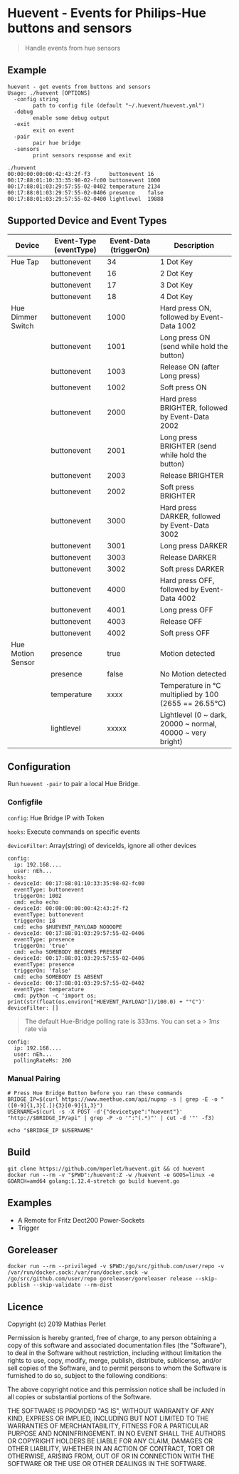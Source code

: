 # Huevent - Events for Philips-Hue buttons and sensors

> Handle events from hue sensors

## Example

```
huevent - get events from buttons and sensors
Usage: ./huevent [OPTIONS] 
  -config string
    	path to config file (default "~/.huevent/huevent.yml")
  -debug
    	enable some debug output
  -exit
    	exit on event
  -pair
    	pair hue bridge
  -sensors
    	print sensors response and exit
```

```
./huevent 
00:00:00:00:00:42:43:2f-f3      buttonevent	16
00:17:88:01:10:33:35:98-02-fc00	buttonevent	1000
00:17:88:01:03:29:57:55-02-0402	temperature	2134
00:17:88:01:03:29:57:55-02-0406	presence	false
00:17:88:01:03:29:57:55-02-0400	lightlevel	19888

```

## Supported Device and Event Types

| Device            | Event-Type (eventType) | Event-Data (triggerOn) | Description                                                   |
| ----------------- | ---------------------- | ---------------------- | ------------------------------------------------------------- |
| Hue Tap           | buttonevent            | 34                     | 1 Dot Key                                                     |
|                   | buttonevent            | 16                     | 2 Dot Key                                                     |
|                   | buttonevent            | 17                     | 3 Dot Key                                                     |
|                   | buttonevent            | 18                     | 4 Dot Key                                                     |
| Hue Dimmer Switch | buttonevent            | 1000                   | Hard press ON, followed by Event-Data 1002                    |
|                   | buttonevent            | 1001                   | Long press ON (send while hold the button)                    |
|                   | buttonevent            | 1003                   | Release ON (after Long press)                                 |
|                   | buttonevent            | 1002                   | Soft press ON                                                 |
|                   | buttonevent            | 2000                   | Hard press BRIGHTER, followed by Event-Data 2002              |
|                   | buttonevent            | 2001                   | Long press BRIGHTER (send while hold the button)              |
|                   | buttonevent            | 2003                   | Release BRIGHTER                                              |
|                   | buttonevent            | 2002                   | Soft press BRIGHTER                                           |
|                   | buttonevent            | 3000                   | Hard press DARKER, followed by Event-Data 3002                |
|                   | buttonevent            | 3001                   | Long press DARKER                                             |
|                   | buttonevent            | 3003                   | Release DARKER                                                |
|                   | buttonevent            | 3002                   | Soft press DARKER                                             |
|                   | buttonevent            | 4000                   | Hard press OFF, followed by Event-Data 4002                   |
|                   | buttonevent            | 4001                   | Long press OFF                                                |
|                   | buttonevent            | 4003                   | Release OFF                                                   |
|                   | buttonevent            | 4002                   | Soft press OFF                                                |
| Hue Motion Sensor | presence               | true                   | Motion detected                                               |
|                   | presence               | false                  | No Motion detected                                            |
|                   | temperature            | xxxx                   | Temperature in °C multiplied by 100 (2655 == 26.55°C)         |
|                   | lightlevel             | xxxxx                  | Lightlevel (0 ~ dark, 20000 ~ normal, 40000 ~ very bright)    |


## Configuration

Run `huevent -pair` to pair a local Hue Bridge.

### Configfile

`config`: Hue Bridge IP with Token

`hooks`: Execute commands on specific events

`deviceFilter`: Array(string) of deviceIds, ignore all other devices 


```
config:
  ip: 192.168....
  user: nEh...
hooks:
- deviceId: 00:17:88:01:10:33:35:98-02-fc00
  eventType: buttonevent
  triggerOn: 1002
  cmd: echo echo
- deviceId: 00:00:00:00:00:42:43:2f-f2
  eventType: buttonevent
  triggerOn: 18
  cmd: echo $HUEVENT_PAYLOAD NOOOOPE
- deviceId: 00:17:88:01:03:29:57:55-02-0406
  eventType: presence
  triggerOn: 'true'
  cmd: echo SOMEBODY BECOMES PRESENT
- deviceId: 00:17:88:01:03:29:57:55-02-0406
  eventType: presence
  triggerOn: 'false'
  cmd: echo SOMEBODY IS ABSENT
- deviceId: 00:17:88:01:03:29:57:55-02-0402
  eventType: temperature
  cmd: python -c 'import os; print(str(float(os.environ["HUEVENT_PAYLOAD"])/100.0) + "°C")'
deviceFilter: []
```

> The default Hue-Bridge polling rate is 333ms. You can set a *> 1ms* rate via 
```
config:
  ip: 192.168....
  user: nEh...
  pollingRateMs: 200
```

### Manual Pairing

```
# Press Hue Bridge Button before you ran these commands
BRIDGE_IP=$(curl https://www.meethue.com/api/nupnp -s | grep -E -o "([0-9]{1,3}[.]){3}[0-9]{1,3}")
USERNAME=$(curl -s -X POST -d'{"devicetype":"huevent"}' "http://$BRIDGE_IP/api" | grep -P -o '":"(.*)"' | cut -d '"' -f3)

echo "$BRIDGE_IP $USERNAME"

```

## Build

```
git clone https://github.com/mperlet/huevent.git && cd huevent
docker run --rm -v "$PWD":/huevent:Z -w /huevent -e GOOS=linux -e GOARCH=amd64 golang:1.12.4-stretch go build huevent.go
```

## Examples

* A Remote for Fritz Dect200 Power-Sockets
* Trigger <Insert-Your-Idea-Here>

## Goreleaser 

```
docker run --rm --privileged -v $PWD:/go/src/github.com/user/repo -v /var/run/docker.sock:/var/run/docker.sock -w /go/src/github.com/user/repo goreleaser/goreleaser release --skip-publish --skip-validate --rm-dist
```

## Licence

Copyright (c) 2019 Mathias Perlet

Permission is hereby granted, free of charge, to any person obtaining a copy of this software and associated documentation files (the "Software"), to deal in the Software without restriction, including without limitation the rights to use, copy, modify, merge, publish, distribute, sublicense, and/or sell copies of the Software, and to permit persons to whom the Software is furnished to do so, subject to the following conditions:

The above copyright notice and this permission notice shall be included in all copies or substantial portions of the Software.

THE SOFTWARE IS PROVIDED "AS IS", WITHOUT WARRANTY OF ANY KIND, EXPRESS OR IMPLIED, INCLUDING BUT NOT LIMITED TO THE WARRANTIES OF MERCHANTABILITY, FITNESS FOR A PARTICULAR PURPOSE AND NONINFRINGEMENT. IN NO EVENT SHALL THE AUTHORS OR COPYRIGHT HOLDERS BE LIABLE FOR ANY CLAIM, DAMAGES OR OTHER LIABILITY, WHETHER IN AN ACTION OF CONTRACT, TORT OR OTHERWISE, ARISING FROM, OUT OF OR IN CONNECTION WITH THE SOFTWARE OR THE USE OR OTHER DEALINGS IN THE SOFTWARE.
